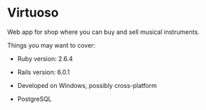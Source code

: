 # Virtuoso

Web app for shop where you can buy and sell musical instruments.

Things you may want to cover:

* Ruby version: 2.6.4

* Rails version: 6.0.1

* Developed on Windows, possibly cross-platform

* PostgreSQL
